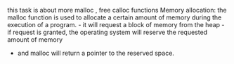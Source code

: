 this task is about more malloc , free calloc functions
Memory allocation:
the malloc function is used to allocate a certain amount of memory 
during the execution of a program. - it will request a block of 
memory from the heap - if request is granted, 
the operating system will reserve the requested amount of memory 
- and malloc will return a pointer to the reserved space.
